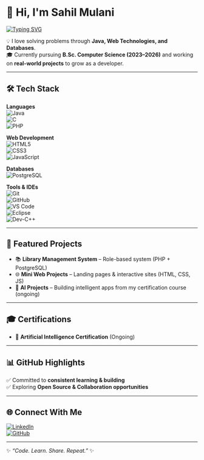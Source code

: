 # 👋 Hi, I'm Sahil Mulani  

[![Typing SVG](https://readme-typing-svg.herokuapp.com?font=Fira+Code&pause=1000&color=00C4FF&width=435&lines=Aspiring+Software+Developer;Java+%7C+Web+Development+%7C+AI+Enthusiast;Always+Learning+%7C+Always+Building)](https://git.io/typing-svg)  

💡 I love solving problems through **Java, Web Technologies, and Databases**.  
🎓 Currently pursuing **B.Sc. Computer Science (2023–2026)** and working on **real-world projects** to grow as a developer.  

---

## 🛠 Tech Stack  

**Languages**  
![Java](https://img.shields.io/badge/Java-%23ED8B00.svg?style=for-the-badge&logo=openjdk&logoColor=white)  
![C](https://img.shields.io/badge/C-%2300599C.svg?style=for-the-badge&logo=c&logoColor=white)  
![PHP](https://img.shields.io/badge/PHP-%23777BB4.svg?style=for-the-badge&logo=php&logoColor=white)  

**Web Development**  
![HTML5](https://img.shields.io/badge/HTML5-%23E34F26.svg?style=for-the-badge&logo=html5&logoColor=white)  
![CSS3](https://img.shields.io/badge/CSS3-%231572B6.svg?style=for-the-badge&logo=css3&logoColor=white)  
![JavaScript](https://img.shields.io/badge/JavaScript-%23F7DF1E.svg?style=for-the-badge&logo=javascript&logoColor=black)  

**Databases**  
![PostgreSQL](https://img.shields.io/badge/PostgreSQL-%23336791.svg?style=for-the-badge&logo=postgresql&logoColor=white)  

**Tools & IDEs**  
![Git](https://img.shields.io/badge/Git-%23F05032.svg?style=for-the-badge&logo=git&logoColor=white)  
![GitHub](https://img.shields.io/badge/GitHub-%23121011.svg?style=for-the-badge&logo=github&logoColor=white)  
![VS Code](https://img.shields.io/badge/VS%20Code-0078d7.svg?style=for-the-badge&logo=visual-studio-code&logoColor=white)  
![Eclipse](https://img.shields.io/badge/Eclipse-2C2255.svg?style=for-the-badge&logo=eclipse&logoColor=white)  
![Dev-C++](https://img.shields.io/badge/Dev--C++-00599C.svg?style=for-the-badge&logo=c%2B%2B&logoColor=white)  

---

## 📌 Featured Projects  
- 📚 **Library Management System** – Role-based system (PHP + PostgreSQL)  
- 🌐 **Mini Web Projects** – Landing pages & interactive sites (HTML, CSS, JS)  
- 🤖 **AI Projects** – Building intelligent apps from my certification course (ongoing)  

---

## 🎓 Certifications  
- 🧠 **Artificial Intelligence Certification** (Ongoing)  

---

## 📊 GitHub Highlights  
✅ Committed to **consistent learning & building**  
✅ Exploring **Open Source & Collaboration opportunities**  

---

## 🌐 Connect With Me  
[![LinkedIn](https://img.shields.io/badge/LinkedIn-%230077B5.svg?style=for-the-badge&logo=linkedin&logoColor=white)](https://www.linkedin.com/in/sahilmulani)  
[![GitHub](https://img.shields.io/badge/GitHub-%23121011.svg?style=for-the-badge&logo=github&logoColor=white)](https://github.com/Mulani-Sahil)  

---

✨ *“Code. Learn. Share. Repeat.”* ✨  
